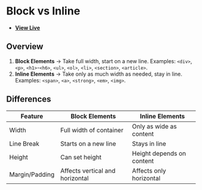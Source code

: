 # Block vs Inline

- [**View Live**](https://tahmid-sarker.github.io/Modern-HTML-CSS-Notes/01-Essential-HTML/06-Block-vs-Inline-Elements/)

## Overview

1. **Block Elements** → Take full width, start on a new line. Examples: `<div>`, `<p>`, `<h1>`-`<h6>`, `<ul>`, `<ol>`, `<li>`, `<section>`, `<article>`.
2. **Inline Elements** → Take only as much width as needed, stay in line. Examples: `<span>`, `<a>`, `<strong>`, `<em>`, `<img>`.

## Differences

| Feature               | Block Elements                    | Inline Elements                  |
|-----------------------|-----------------------------------|----------------------------------|
| Width                 | Full width of container           | Only as wide as content          |
| Line Break            | Starts on a new line              | Stays in line                    |
| Height                | Can set height                    | Height depends on content        |
| Margin/Padding        | Affects vertical and horizontal   | Affects only horizontal          |